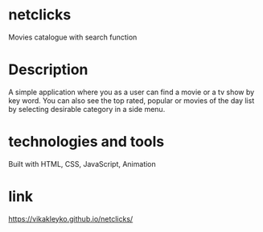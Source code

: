 # netclicks
Movies catalogue with search function

# Description
A simple application where you as a user can find a movie or a tv show by key word. You can also see the top rated, popular or movies of the day list by selecting desirable category in a side menu.

# technologies and tools
Built with HTML, CSS, JavaScript, Animation

# link
https://vikakleyko.github.io/netclicks/

